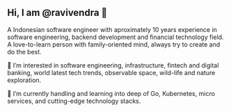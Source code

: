 ## Hi, I am @ravivendra   👋  

A Indonesian software engineer with aproximately 10 years experience in software engineering, backend development and financial technology field.
A love-to-learn person with family-oriented mind, always try to create and do the best.

👀  I’m interested in software engineering, infrastructure, fintech and digital banking, world latest tech trends, observable space, wild-life and nature exploration.

🌱  I’m currently handling and learning into deep of Go, Kubernetes, micro services, and cutting-edge technology stacks.
